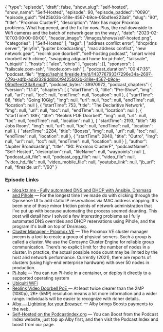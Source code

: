 {
  "type": "episode",
  "draft": false,
  "show_slug": "self-hosted",
  "show_name": "Self-Hosted",
  "episode": 90,
  "episode_padded": "0090",
  "episode_guid": "9425b03b-318e-4567-b9ce-05bd1ee223a8",
  "slug": "90",
  "title": "Proxmox ClusterF",
  "description": "Alex has major Proxmox problems. What happened, and the fix for now. Plus, the real downside to Wifi cameras and the batch of network gear on the way.",
  "date": "2023-02-10T03:00:00-08:00",
  "header_image": "/images/shows/self-hosted.png",
  "categories": [
    "Self-Hosted"
  ],
  "tags": [
    "address conflict error",
    "dhcp/dns server",
    "jellyfin",
    "jupiter broadcasting",
    "mac address conflict",
    "new network gear",
    "reolink poe doorbell",
    "self-hosting podcast",
    "smart wired doorbell with chime",
    "swapping adguard home for pi-hole",
    "tailscale",
    "ubiquiti"
  ],
  "hosts": [
    "alex",
    "chris"
  ],
  "guests": [],
  "sponsors": [
    "tailscale.com-ssh",
    "linode.com-ssh"
  ],
  "podcast_duration": "00:47:35",
  "podcast_file": "https://aphid.fireside.fm/d/1437767933/7296e34a-2697-479a-adfb-ad32329dd0b0/9425b03b-318e-4567-b9ce-05bd1ee223a8.mp3",
  "podcast_bytes": 39970972,
  "podcast_chapters": {
    "version": "1.1.0",
    "chapters": [
      {
        "startTime": 0,
        "title": "Pre-Show",
        "img": null,
        "url": null,
        "toc": null,
        "endTime": null,
        "location": null
      },
      {
        "startTime": 88,
        "title": "Going 10Gig",
        "img": null,
        "url": null,
        "toc": null,
        "endTime": null,
        "location": null
      },
      {
        "startTime": 753,
        "title": "The Declaritive Network",
        "img": null,
        "url": null,
        "toc": null,
        "endTime": null,
        "location": null
      },
      {
        "startTime": 1897,
        "title": "Reolink POE Doorbell",
        "img": null,
        "url": null,
        "toc": null,
        "endTime": null,
        "location": null
      },
      {
        "startTime": 2193,
        "title": "JB Jobs Room",
        "img": null,
        "url": null,
        "toc": null,
        "endTime": null,
        "location": null
      },
      {
        "startTime": 2284,
        "title": "Boosts",
        "img": null,
        "url": null,
        "toc": null,
        "endTime": null,
        "location": null
      },
      {
        "startTime": 2840,
        "title": "Outro",
        "img": null,
        "url": null,
        "toc": null,
        "endTime": null,
        "location": null
      }
    ],
    "author": "Jupiter Broadcasting",
    "title": "90: Proxmox ClusterF",
    "podcastName": "Self-Hosted",
    "description": null,
    "fileName": null,
    "waypoints": null
  },
  "podcast_alt_file": null,
  "podcast_ogg_file": null,
  "video_file": null,
  "video_hd_file": null,
  "video_mobile_file": null,
  "youtube_link": null,
  "jb_url": null,
  "fireside_url": "/90"
}


### Episode Links

  * [blog.ktz.me - Fully automated DNS and DHCP with Ansible, Dnsmasq and Pihole](https://blog.ktz.me/fully-automated-dns-and-dhcp-with-pihole-and-dnsmasq/ "blog.ktz.me - Fully automated DNS and DHCP with Ansible, Dnsmasq and Pihole") — For the longest time I've made do with clicking through the Opnsense UI to add static IP reservations via MAC address mapping. It's been one of those minor friction points of network administration that I've put up with because automating the process seemed daunting. This post will detail how I solved a few interesting problems as I fully automated DNS overrides and DHCP reservations using Pihole, and the program it's built on top of Dnsmasq.
  * [Cluster Manager - Proxmox VE](https://pve.proxmox.com/wiki/Cluster_Manager "Cluster Manager - Proxmox VE") — The Proxmox VE cluster manager pvecm is a tool to create a group of physical servers. Such a group is called a cluster. We use the Corosync Cluster Engine for reliable group communication. There’s no explicit limit for the number of nodes in a cluster. In practice, the actual possible node count may be limited by the host and network performance. Currently (2021), there are reports of clusters (using high-end enterprise hardware) with over 50 nodes in production.
  * [Pi-hole](https://pi-hole.net/ "Pi-hole") — You can run Pi-hole in a container, or deploy it directly to a supported operating system 
  * [Ubiquiti WiFi](https://ui.com/wi-fi "Ubiquiti WiFi")
  * [Reolink Video Doorbell PoE ](https://reolink.com/us/product/reolink-video-doorbell/ "Reolink Video Doorbell PoE ") — At least twice clearer than the 2MP (1080p), 2K+ (5MP) resolution means a lot more information and a wider range. Individuals will be easier to recognize with richer details.
  * [Alby — Lightning for your Browser!](https://getalby.com/ "Alby — Lightning for your Browser!") — Alby brings Boosts payments to the web.
  * [Self-Hosted on the Podcastindex.org](https://podcastindex.org/podcast/830124 "Self-Hosted on the Podcastindex.org") — You can Boost from the Podcast Index website, just top up Alby first, and then visit the Podcast Index and boost from our page.


